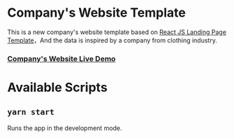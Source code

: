 # Company's Website Template

This is a new company's website template based on [React JS Landing Page Template](https://github.com/issaafalkattan/React-Landing-Page-Template)，And the data is inspired by a company from clothing industry.

### <a href="https://aojiaodemeng.github.io/guqi/">Company's Website Live Demo</a>

# Available Scripts

## `yarn start`

Runs the app in the development mode.
